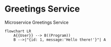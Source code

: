 # Greetings Service

Microservice Greetings Service

```mermaid
flowchart LR
    A{{User}} --> B((Program))
    B -->|"{id: 1, message:'Hello there!'}"| A
```
